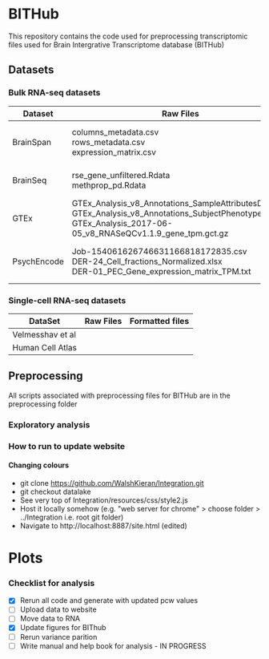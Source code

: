 # BITHub

This repository contains the code used for preprocessing transcriptomic files used for Brain Intergrative Transcriptome database (BITHub)


## Datasets 

### Bulk RNA-seq datasets 


| Dataset | Raw Files | Formatted file |
|---------|-----------|----------------|
| BrainSpan | columns_metadata.csv <br> rows_metadata.csv <br> expression_matrix.csv | BrainSpan-metadata.csv <br> BrainSpan-exp.csv |
| BrainSeq | rse_gene_unfiltered.Rdata <br> methprop_pd.Rdata | BrainSeq-metadata.csv <br> BrainSeq-exp |
| GTEx | GTEx_Analysis_v8_Annotations_SampleAttributesDS.txt <br> GTEx_Analysis_v8_Annotations_SubjectPhenotypesDS.txt <br> GTEx_Analysis_2017-06-05_v8_RNASeQCv1.1.9_gene_tpm.gct.gz | GTEx-metadata.csv <br> GTEx-exp.csv |
| PsychEncode | Job-154061626746631166818172835.csv <br> DER-24_Cell_fractions_Normalized.xlsx <br> DER-01_PEC_Gene_expression_matrix_TPM.txt | PsychEncode-metadata.csv <br> PsychEncode-exp.csv | 

### Single-cell RNA-seq datasets
|DataSet | Raw Files | Formatted files |
|--------|-----------|---------------- |
| Velmesshav et al |||
| Human Cell Atlas |||


## Preprocessing 

All scripts associated with preprocessing files for BITHub are in the preprocessing folder



### Exploratory analysis


### How to run to update website 

#### Changing colours
* git clone https://github.com/WalshKieran/Integration.git
* git checkout datalake
* See very top of Integration/resources/css/style2.js
* Host it locally somehow (e.g. "web server for chrome" > choose folder > ../Integration i.e. root git folder)
* Navigate to http://localhost:8887/site.html (edited) 


# Plots

### Checklist for analysis 
- [x] Rerun all code and generate with updated pcw values
- [ ] Upload data to website 
- [ ] Move data to RNA
- [x] Update figures for BIThub
- [ ] Rerun variance parition 
- [ ] Write manual and help book for analysis - IN PROGRESS
